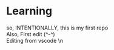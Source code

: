 # Learning
so, INTENTIONALLY, this is my first repo
<br>
Also, First edit (^-^)
<br>
Editing from vscode \n
